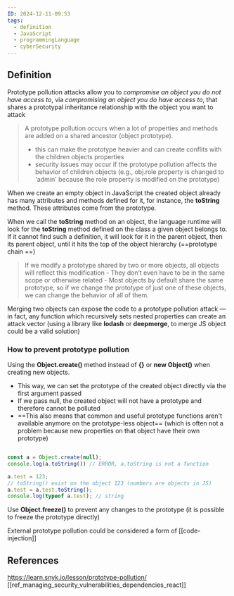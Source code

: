 ```yaml
---
ID: 2024-12-11-09:53
tags:
  - definition
  - JavaScript
  - programmingLanguage
  - cyberSecurity
---
```

## Definition

Prototype pollution attacks allow you to *compromise an object you do not have access to*, via *compromising an object you do have access to*, that shares a prototypal inheritance relationship with the object you want to attack

> A prototype pollution occurs when a lot of properties and methods are added on a shared ancestor (object prototype).
> 	- this can make the prototype heavier and can create conflits with the children objects properties
> 	- security issues may occur if the prototype pollution affects the behavior of children objects (e.g., obj.role property is changed to 'admin' because the role property is modified on the prototype)

When we create an empty object in JavaScript the created object already has many attributes and methods defined for it, for instance, the **toString** method. These attributes come from the prototype.

When we call the **toString** method on an object, the language runtime will look for the **toString** method defined on the class a given object belongs to. If it cannot find such a definition, it will look for it in the parent object, then its parent object, until it hits the top of the object hierarchy (==prototype chain ==)

> If we modify a prototype shared by two or more objects, all objects will reflect this modification
	- They don’t even have to be in the same scope or otherwise related
	- Most objects by default share the same prototype, so if we change the prototype of just one of these objects, we can change the behavior of all of them.

Merging two objects can expose the code to a prototype pollution attack — in fact, any function which recursively sets nested properties can create an attack vector (using a library like **lodash** or **deepmerge**, to merge JS object could be a valid solution) 

### How to prevent prototype pollution

Using the **Object.create()** method instead of **{}** or **new Object()** when creating new objects. 
- This way, we can set the prototype of the created object directly via the first argument passed
- If we pass null, the created object will not have a prototype and therefore cannot be polluted
- ==This also means that common and useful prototype functions aren't available anymore on the prototype-less object== (which is often not a problem because new properties on that object have their own prototype)

```JavaScript

const a = Object.create(null);
console.log(a.toString()) // ERROR, a.toString is not a function

a.test = 123;
// toString() exist on the object 123 (numbers are objects in JS)
a.test = a.test.toString();
console.log(typeof a.test); // string 

```

Use **Object.freeze()** to prevent any changes to the prototype (it is possible to freeze the prototype directly)

External prototype pollution could be considered a form of [[code-injection]]
## References
https://learn.snyk.io/lesson/prototype-pollution/
[[ref_managing_security_vulnerabilities_dependencies_react]]
